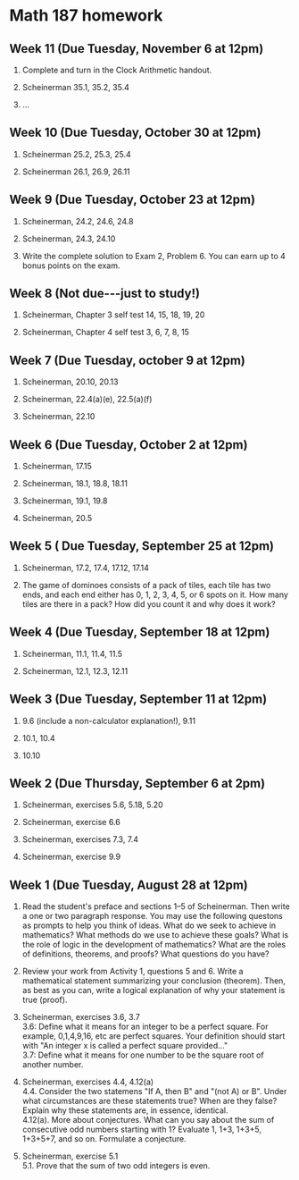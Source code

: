 # Math 187 homework

## Week 11 (Due Tuesday, November 6 at 12pm)

1. Complete and turn in the Clock Arithmetic handout.

2. Scheinerman 35.1, 35.2, 35.4

3. ...

## Week 10 (Due Tuesday, October 30 at 12pm)

1. Scheinerman 25.2, 25.3, 25.4

2. Scheinerman 26.1, 26.9, 26.11

## Week 9 (Due Tuesday, October 23 at 12pm)

1. Scheinerman, 24.2, 24.6, 24.8

2. Scheinerman, 24.3, 24.10

3. Write the complete solution to Exam 2, Problem 6. You can earn up to 4 bonus points on the exam.

## Week 8 (Not due---just to study!)

1. Scheinerman, Chapter 3 self test 14, 15, 18, 19, 20

2. Scheinerman, Chapter 4 self test 3, 6, 7, 8, 15

## Week 7 (Due Tuesday, october 9 at 12pm)

1. Scheinerman, 20.10, 20.13

2. Scheinerman, 22.4(a)(e), 22.5(a)(f)

3. Scheinerman, 22.10

## Week 6 (Due Tuesday, October 2 at 12pm)

1. Scheinerman, 17.15

2. Scheinerman, 18.1, 18.8, 18.11

3. Scheinerman, 19.1, 19.8

4. Scheinerman, 20.5

## Week 5 ( Due Tuesday, September 25 at 12pm)

1. Scheinerman, 17.2, 17.4, 17.12, 17.14

2. The game of dominoes consists of a pack of tiles, each tile has two ends, and each end either has 0, 1, 2, 3, 4, 5, or 6 spots on it. How many tiles are there in a pack? How did you count it and why does it work?

## Week 4 (Due Tuesday, September 18 at 12pm)

1. Scheinerman, 11.1, 11.4, 11.5

2. Scheinerman, 12.1, 12.3, 12.11

## Week 3 (Due Tuesday, September 11 at 12pm)

1. 9.6 (include a non-calculator explanation!), 9.11

2. 10.1, 10.4

3. 10.10

## Week 2 (Due Thursday, September 6 at 2pm)

1. Scheinerman, exercises 5.6, 5.18, 5.20

2. Scheinerman, exercise 6.6

3. Scheinerman, exercises 7.3, 7.4

4. Scheinerman, exercise 9.9

## Week 1 (Due Tuesday, August 28 at 12pm)

1. Read the student's preface and sections 1&ndash;5 of Scheinerman. Then write a one or two paragraph response. You may use the following questons as prompts to help you think of ideas. What do we seek to achieve in mathematics? What methods do we use to achieve these goals? What is the role of logic in the development of mathematics? What are the roles of definitions, theorems, and proofs? What questions do you have?

2. Review your work from Activity 1, questions 5 and 6. Write a mathematical statement summarizing your conclusion (theorem). Then, as best as you can, write a logical explanation of why your statement is true (proof).

3. Scheinerman, exercises 3.6, 3.7  
3.6: Define what it means for an integer to be a perfect square. For example, 0,1,4,9,16, etc are perfect squares. Your definition should start with "An integer x is called a perfect square provided..."  
3.7: Define what it means for one number to be the square root of another number.

4. Scheinerman, exercises 4.4, 4.12(a)  
4.4. Consider the two statemens "If A, then B" and "(not A) or B". Under what circumstances are these statements true? When are they false? Explain why these statements are, in essence, identical.  
4.12(a). More about conjectures. What can you say about the sum of consecutive odd numbers starting with 1?  Evaluate 1, 1+3, 1+3+5, 1+3+5+7, and so on. Formulate a conjecture.

5. Scheinerman, exercise 5.1  
5.1. Prove that the sum of two odd integers is even.